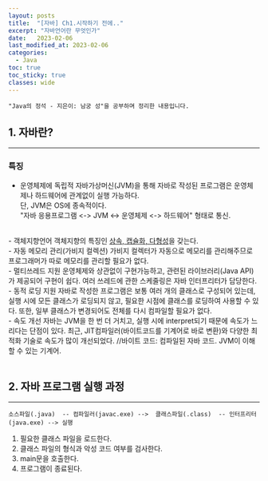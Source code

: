 ```yaml
---
layout: posts
title:  "[자바] Ch1.시작하기 전에.."
excerpt: "자바언어란 무엇인가"
date:   2023-02-06
last_modified_at: 2023-02-06
categories:
  - Java
toc: true
toc_sticky: true
classes: wide
---
```

`"Java의 정석 - 지은이: 남궁 성"을 공부하며 정리한 내용입니다.`

## 1. 자바란?
---
### 특징
- 운영체제에 독립적
  자바가상머신(JVM)을 통해 자바로 작성된 프로그램은 운영체제나 하드웨어에 관계없이 실행 가능하다.  
  단, JVM은 OS에 종속적이다.  
  "자바 응용프로그램 <-> JVM <-> 운영체제 <-> 하드웨어" 형태로 통신.  
<br>
- 객체지향언어
  객체지향의 특징인 <u>상속, 캡슐화, 다형성</u>을 갖는다.  
<br>
- 자동 메모리 관리(가비지 컬렉션)
  가비지 컬렉터가 자동으로 메모리를 관리해주므로 프로그래머가 따로 메모리를 관리할 필요가 없다.  
<br>
- 멀티쓰레드 지원
  운영체제와 상관없이 구현가능하고, 관련된 라이브러리(Java API)가 제공되어 구현이 쉽다.  
  여러 쓰레드에 관한 스케줄링은 자바 인터프리터가 담당한다.  
<br>
- 동적 로딩 지원
  자바로 작성한 프로그램은 보통 여러 개의 클래스로 구성되어 있는데,  
  실행 시에 모든 클래스가 로딩되지 않고, 필요한 시점에 클래스를 로딩하여 사용할 수 있다.  
  또한, 일부 클래스가 변경되어도 전체를 다시 컴파일할 필요가 없다.  
<br>
- 속도 개선
  자바는 JVM을 한 번 더 거치고, 실행 시에 interpret되기 때문에 속도가 느리다는 단점이 있다.  
  최근, JIT컴파일러(바이트코드를 기계어로 바로 변환)와 다양한 최적화 기술로 속도가 많이 개선되었다.  
  //바이트 코드: 컴파일된 자바 코드. JVM이 이해할 수 있는 기계어.
<br>
<br>

## 2. 자바 프로그램 실행 과정
---
    소스파일(.java)  -- 컴파일러(javac.exe) -->  클래스파일(.class)  -- 인터프리터(java.exe) --> 실행  

1. 필요한 클래스 파일을 로드한다.
2. 클래스 파일의 형식과 악성 코드 여부를 검사한다.
3. main문을 호출한다.
4. 프로그램이 종료된다.


<br>